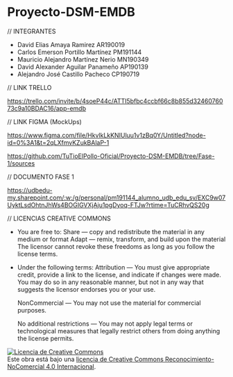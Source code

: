 # Proyecto-DSM-EMDB

//  INTEGRANTES

- David Elias Amaya Ramirez AR190019
- Carlos Emerson Portillo Martínez PM191144
- Mauricio Alejandro Martínez Nerio MN190349
- David Alexander Aguilar Panameño AP190139
- Alejandro José Castillo Pacheco CP190719


//  LINK TRELLO

https://trello.com/invite/b/4soeP44c/ATTI5bfbc4ccbf66c8b855d3246076073c9a10BDAC16/app-emdb

//  LINK FIGMA (MockUps)

https://www.figma.com/file/HkvlkLkKNIUluu1v1zBq0Y/Untitled?node-id=0%3A1&t=2qLXfmvKZukBAlaP-1

https://github.com/TuTioElPollo-Oficial/Proyecto-DSM-EMDB/tree/Fase-1/sources

//  DOCUMENTO FASE 1

https://udbedu-my.sharepoint.com/:w:/g/personal/pm191144_alumno_udb_edu_sv/EXC9w07UyktLsdOhtnJhWs4BOGIGVXjAju1pgDyoq-FTJw?rtime=TuCRhvQS20g



//  LICENCIAS CREATIVE COMMONS

- You are free to:
    Share — copy and redistribute the material in any medium or format
    Adapt — remix, transform, and build upon the material
    The licensor cannot revoke these freedoms as long as you follow the license terms.
    
- Under the following terms:
    Attribution — You must give appropriate credit, provide a link to the license, and indicate if changes were made. You may do so in any reasonable manner, but not       in any way that suggests the licensor endorses you or your use.

    NonCommercial — You may not use the material for commercial purposes.

    No additional restrictions — You may not apply legal terms or technological measures that legally restrict others from doing anything the license permits.

<a rel="license" href="http://creativecommons.org/licenses/by-nc/4.0/"><img alt="Licencia de Creative Commons" style="border-width:0" src="https://i.creativecommons.org/l/by-nc/4.0/88x31.png" /></a><br />Este obra está bajo una <a rel="license" href="http://creativecommons.org/licenses/by-nc/4.0/">licencia de Creative Commons Reconocimiento-NoComercial 4.0 Internacional</a>.
